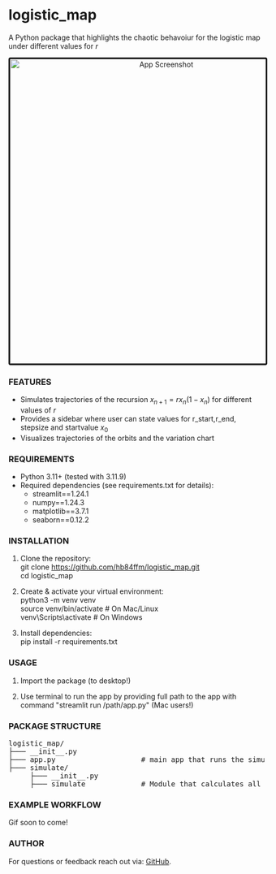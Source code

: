 # logistic_map
A Python package that highlights the chaotic behavoiur for the logistic map under different values for $r$

<p align="center">
  <img src="[https://github.com/](https://github.com/user-attachments/assets/c0d6632f-e67b-45b9-afd4-d9ec78efa9c2)" alt="App Screenshot" 
       style="border: 3px solid black; border-radius: 4px;" width="600" />
</p>


### FEATURES
- Simulates trajectories of the recursion $x_{n+1}=rx_n(1-x_n)$ for different values of $r$
- Provides a sidebar where user can state values for r_start,r_end, stepsize and startvalue $x_0$
- Visualizes trajectories of the orbits and the variation chart

### REQUIREMENTS
- Python 3.11+ (tested with 3.11.9)
- Required dependencies (see requirements.txt for details):
  - streamlit==1.24.1
  - numpy==1.24.3
  - matplotlib==3.7.1
  - seaborn==0.12.2

### INSTALLATION
1. Clone the repository:<br>
   git clone https://github.com/hb84ffm/logistic_map.git<br>
   cd logistic_map

3. Create & activate your virtual environment:<br>
       python3 -m venv venv<br>
       source venv/bin/activate      # On Mac/Linux<br>
       venv\Scripts\activate         # On Windows

4. Install dependencies:<br>
       pip install -r requirements.txt

### USAGE
1. Import the package (to desktop!)

2. Use terminal to run the app by providing full path to the app with command "streamlit run /path/app.py" (Mac users!)

### PACKAGE STRUCTURE

<pre>logistic_map/
├─── __init__.py
├─── app.py                    # main app that runs the simulation in the browser
├─── simulate/
     ├─── __init__.py
     ├─── simulate             # Module that calculates all orbit-trajectories of the dynamical system</pre>

### EXAMPLE WORKFLOW
Gif soon to come!

### AUTHOR
For questions or feedback reach out via: [GitHub](https://github.com/hb84ffm).

